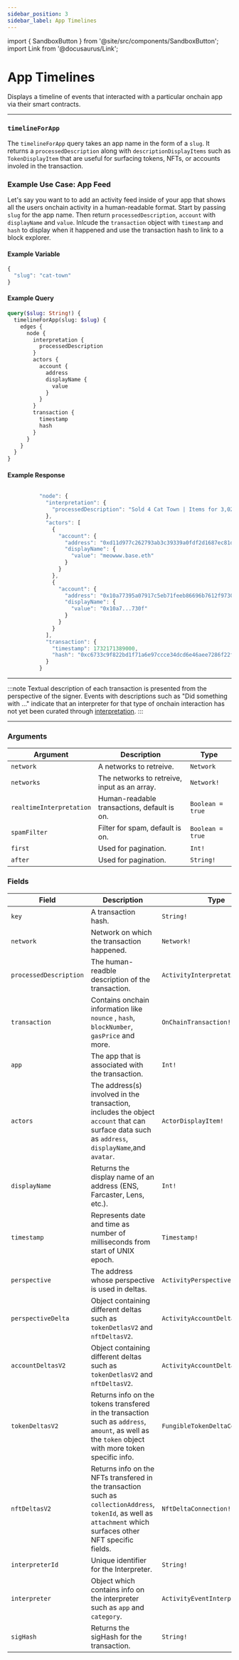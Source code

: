 ```yaml
---
sidebar_position: 3
sidebar_label: App Timelines
---
```


import { SandboxButton } from '@site/src/components/SandboxButton';
import Link from '@docusaurus/Link';

# App Timelines


Displays a timeline of events that interacted with a particular onchain app via their smart contracts.

---

### `timelineForApp`

The `timelineForApp` query takes an app name in the form of a `slug`. It returns a `processedDescription` along with `descriptionDisplayItems` such as `TokenDisplayItem` that are useful for surfacing tokens, NFTs, or accounts involed in the transaction.


### Example Use Case: App Feed

Let's say you want to to add an activity feed inside of your app that shows all the users onchain activity in a human-readable format. Start by passing `slug` for the app name. Then return `processedDescription`, `account` with `displayName` and `value`. Inlcude the `transaction` object with `timestamp` and `hash` to display when it happened and use the transaction hash to link to a block explorer.

#### Example Variable

```js
{
  "slug": "cat-town"
}
```

#### Example Query

```graphql
query($slug: String!) {
  timelineForApp(slug: $slug) {
    edges {
      node {
        interpretation {
          processedDescription
        }
        actors {
          account {
            address
            displayName {
              value
            }
          }
        }
        transaction {
          timestamp
          hash
        }
      }
    }
  }
}
```

#### Example Response

```js

          "node": {
            "interpretation": {
              "processedDescription": "Sold 4 Cat Town | Items for 3,020 KIBBLE"
            },
            "actors": [
              {
                "account": {
                  "address": "0xd11d977c262793ab3c39339a0fdf2d1687ec81da",
                  "displayName": {
                    "value": "meowww.base.eth"
                  }
                }
              },
              {
                "account": {
                  "address": "0x10a77395a07917c5eb71feeb86696b7612f9730f",
                  "displayName": {
                    "value": "0x10a7...730f"
                  }
                }
              }
            ],
            "transaction": {
              "timestamp": 1732171389000,
              "hash": "0xc6733c9f822bd1f71a6e97ccce34dcd6e46aee7286f22f1a8199a0beeebb1ee6"
            }
          }
```


<SandboxButton/>

---

:::note
Textual description of each transaction is presented from the perspective of the signer. Events with descriptions such as "Did something with …" indicate that an interpreter for that type of onchain interaction has not yet been curated through [interpretation](/docs/Interpretation/overview).
:::

---

### Arguments

| Argument      | Description | Type |
| ----------- | ----------- | ----------- |
| `network`      | A networks to retreive.    | `Network`        | 
| `networks`      | The networks to retreive, input as an array.    | `Network!`        | 
| `realtimeInterpretation`      | Human-readable transactions, default is on.       | `Boolean = true`        | 
| `spamFilter`      | Filter for spam, default is on.      | `Boolean = true`        | 
| `first`      | Used for pagination.      | `Int!`        | 
| `after`      | Used for pagination.       | `String!`        | 


### Fields

| Field      | Description | Type |
| ----------- | ----------- | ----------- |
| `key`      | A transaction hash.     | `String!`       |
| `network`      | Network on which the transaction happened.     | `Network!`       |
| `processedDescription`      | The human-readble description of the transaction.      | `ActivityInterpretation!`       |
| `transaction`      | Contains onchain information like `nounce` , `hash`, `blockNumber`, `gasPrice` and more.       | `OnChainTransaction!`       |
| `app`      | The app that is associated with the transaction.     | `Int!`       |
| `actors`      | The address(s) involved in the transaction, includes the object `account` that can surface data such as `address`, `displayName`,and `avatar`.    | `ActorDisplayItem!`      |
| `displayName`      | Returns the display name of an address (ENS, Farcaster, Lens, etc.).   | `Int!`       |
| `timestamp`      | Represents date and time as number of milliseconds from start of UNIX epoch.       | `Timestamp!`       |
| `perspective`      | The address whose perspective is used in deltas.       | `ActivityPerspective!`       |
| `perspectiveDelta`      | Object containing different deltas such as `tokenDetlasV2` and `nftDeltasV2`.       | `ActivityAccountDelta!`       |
| `accountDeltasV2`      | Object containing different deltas such as `tokenDetlasV2` and `nftDeltasV2`.       | `ActivityAccountDelta!`       |
| `tokenDeltasV2`      | Returns info on the tokens transfered in the transaction such as `address`, `amount`, as well as the `token` object with more token specific info.        | `FungibleTokenDeltaConnection!!`       |
| `nftDeltasV2`      | Returns info on the NFTs transfered in the transaction such as `collectionAddress`, `tokenId`, as well as `attachment` which surfaces other NFT specific fields.       | `NftDeltaConnection!`       |
| `interpreterId`      | Unique identifier for the Interpreter.      | `String!`       |
| `interpreter`      | Object which contains info on the interpreter such as `app` and `category`.      | `ActivityEventInterpreter!`       |
| `sigHash`      | Returns the sigHash for the transaction.       | `String!`       |
